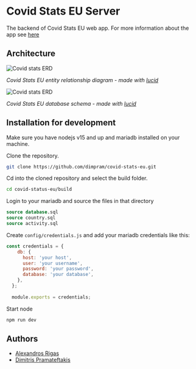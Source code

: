 # Covid Stats EU Server

The backend of Covid Stats EU web app. For more information about the app see [here](https://github.com/covid-stats-eu/covid-stats-eu-client)

## Architecture

![Covid stats ERD](https://user-images.githubusercontent.com/44473195/111869762-8207b480-8989-11eb-8048-ef2803c7e9de.png)

*Covid Stats EU entity relationship diagram - made with [lucid](https://lucid.app)*

![Covid stats ERD](https://user-images.githubusercontent.com/44473195/111869779-98ae0b80-8989-11eb-9212-a4777201750e.png)


*Covid Stats EU database schema - made with [lucid](https://lucid.app)*


## Installation for development

Make sure you have nodejs v15 and up and mariadb installed on your machine.

Clone the repository.

```bash
git clone https://github.com/dimpram/covid-stats-eu.git
```

Cd into the cloned repository and select the build folder.

```bash
cd covid-status-eu/build
```

Login to your mariadb and source the files in that directory

```sql
source database.sql
source country.sql
source activity.sql
```

Create `config/credentials.js` and add your mariadb credentials like this:

```js
const credentials = {
    db: {
      host: 'your host',
      user: 'your username',
      password: 'your password',
      database: 'your database',
    },
  };
  
  module.exports = credentials;
```

Start node

```bash
npm run dev
```

## Authors

- [Alexandros Rigas](https://github.com/Rigas-A)
- [Dimitris Pramateftakis](https://github.com/dimpram)
